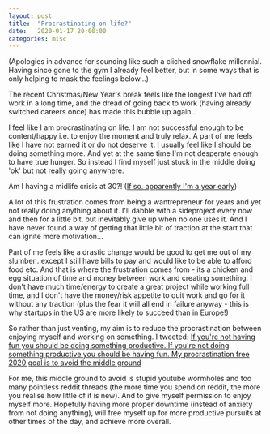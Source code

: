 ```yaml
---
layout: post
title:  "Procrastinating on life?"
date:   2020-01-17 20:00:00
categories: misc
---
```


(Apologies in advance for sounding like such a cliched snowflake millennial. Having since gone to the gym I already feel better, but in some ways that is only helping to mask the feelings below...)

The recent Christmas/New Year's break feels like the longest I've had off work in a long time, and the dread of going back to work (having already switched careers once) has made this bubble up again...

I feel like I am procrastinating on life. I am not successful enough to be content/happy i.e. to enjoy the moment and truly relax. A part of me feels like I have not earned it or do not deserve it. I usually feel like I should be doing something more. And yet at the same time I'm not desperate enough to have true hunger. So instead I find myself just stuck in the middle doing 'ok' but not really going anywhere.

Am I having a midlife crisis at 30?! ([If so, apparently I'm a year early](https://www.theguardian.com/commentisfree/2019/dec/31/the-millennials-at-31-welcome-to-the-age-of-misery))

A lot of this frustration comes from being a wantrepreneur for years and yet not really doing anything about it. I'll dabble with a sideproject every now and then for a little bit, but inevitably give up when no one uses it. And I have never found a way of getting that little bit of traction at the start that can ignite more motivation...

Part of me feels like a drastic change would be good to get me out of my slumber...except I still have bills to pay and would like to be able to afford food etc. And that is where the frustration comes from - its a chicken and egg situation of time and money between work and creating something. I don't have much time/energy to create a great project while working full time, and I don't have the money/risk appetite to quit work and go for it without any traction (plus the fear it will all end in failure anyway - this is why startups in the US are more likely to succeed than in Europe!)  

So rather than just venting, my aim is to reduce the procrastination between enjoying myself and working on something.
I tweeted:
[If you're not having fun you should be doing something productive. If you're not doing something productive you should be having fun.
My procrastination free 2020 goal is to avoid the middle ground](https://twitter.com/HolfolioBen/status/1213452673355321344)

For me, this middle ground to avoid is stupid youtube wormholes and too many pointless reddit threads (the more time you spend on reddit, the more you realise how little of it is new). And to give myself permission to enjoy myself more. Hopefully having more proper downtime (instead of anxiety from not doing anything), will free myself up for more productive pursuits at other times of the day, and achieve more overall.